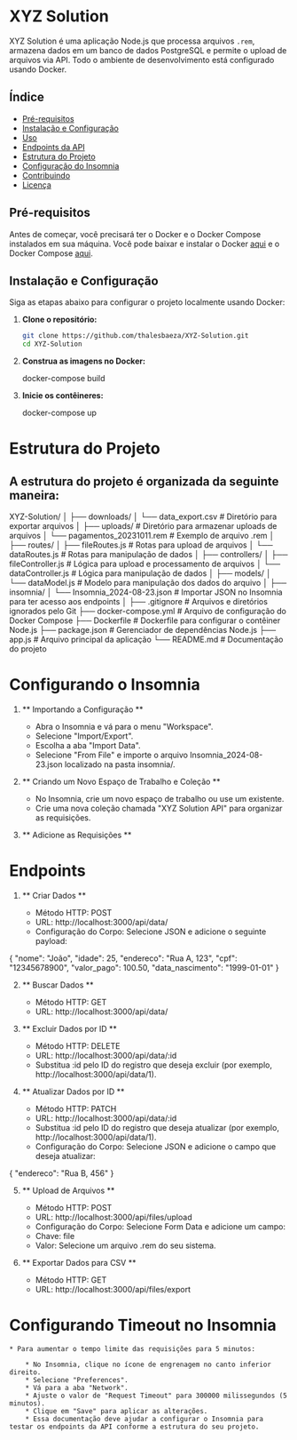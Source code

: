 # XYZ Solution

XYZ Solution é uma aplicação Node.js que processa arquivos `.rem`, armazena dados em um banco de dados PostgreSQL e permite o upload de arquivos via API. Todo o ambiente de desenvolvimento está configurado usando Docker.

## Índice

- [Pré-requisitos](#pré-requisitos)
- [Instalação e Configuração](#instalação-e-configuração)
- [Uso](#uso)
- [Endpoints da API](#endpoints-da-api)
- [Estrutura do Projeto](#estrutura-do-projeto)
- [Configuração do Insomnia](#configuração-do-insomnia)
- [Contribuindo](#contribuindo)
- [Licença](#licença)

## Pré-requisitos

Antes de começar, você precisará ter o Docker e o Docker Compose instalados em sua máquina. Você pode baixar e instalar o Docker [aqui](https://www.docker.com/get-started) e o Docker Compose [aqui](https://docs.docker.com/compose/install/).

## Instalação e Configuração

Siga as etapas abaixo para configurar o projeto localmente usando Docker:

1. **Clone o repositório:**

   ```bash
   git clone https://github.com/thalesbaeza/XYZ-Solution.git
   cd XYZ-Solution

2. **Construa as imagens no Docker:**

    docker-compose build

3. **Inicie os contêineres:**

    docker-compose up

# Estrutura do Projeto

## A estrutura do projeto é organizada da seguinte maneira:

XYZ-Solution/
│
├── downloads/
│ └── data_export.csv # Diretório para exportar arquivos
│
├── uploads/ # Diretório para armazenar uploads de arquivos
│ └── pagamentos_20231011.rem # Exemplo de arquivo .rem
│
├── routes/
│ ├── fileRoutes.js # Rotas para upload de arquivos
│ └── dataRoutes.js # Rotas para manipulação de dados
│
├── controllers/
│ ├── fileController.js # Lógica para upload e processamento de arquivos
│ └── dataController.js # Lógica para manipulação de dados
│
├── models/
│ └── dataModel.js # Modelo para manipulação dos dados do arquivo
│
├── insomnia/
│ └── Insomnia_2024-08-23.json # Importar JSON no Insomnia para ter acesso aos endpoints
│
├── .gitignore # Arquivos e diretórios ignorados pelo Git
├── docker-compose.yml # Arquivo de configuração do Docker Compose
├── Dockerfile # Dockerfile para configurar o contêiner Node.js
├── package.json # Gerenciador de dependências Node.js
├── app.js # Arquivo principal da aplicação
└── README.md # Documentação do projeto

# Configurando o Insomnia

1. ** Importando a Configuração **
    * Abra o Insomnia e vá para o menu "Workspace".
    * Selecione "Import/Export".
    * Escolha a aba "Import Data".
    * Selecione "From File" e importe o arquivo Insomnia_2024-08-23.json localizado na pasta insomnia/.

2. ** Criando um Novo Espaço de Trabalho e Coleção **
    * No Insomnia, crie um novo espaço de trabalho ou use um existente.
    * Crie uma nova coleção chamada "XYZ Solution API" para organizar as requisições.

3. ** Adicione as Requisições **


# Endpoints

1. ** Criar Dados **

    * Método HTTP: POST
    * URL: http://localhost:3000/api/data/
    * Configuração do Corpo: Selecione JSON e adicione o seguinte payload:

{
  "nome": "João",
  "idade": 25,
  "endereco": "Rua A, 123",
  "cpf": "12345678900",
  "valor_pago": 100.50,
  "data_nascimento": "1999-01-01"
}

2. ** Buscar Dados **
    * Método HTTP: GET
    * URL: http://localhost:3000/api/data/

3. ** Excluir Dados por ID **
    * Método HTTP: DELETE
    * URL: http://localhost:3000/api/data/:id
    * Substitua :id pelo ID do registro que deseja excluir (por exemplo, http://localhost:3000/api/data/1).

4. ** Atualizar Dados por ID **
    * Método HTTP: PATCH
    * URL: http://localhost:3000/api/data/:id
    * Substitua :id pelo ID do registro que deseja atualizar (por exemplo, http://localhost:3000/api/data/1).
    * Configuração do Corpo: Selecione JSON e adicione o campo que deseja atualizar:

{
  "endereco": "Rua B, 456"
}

5. ** Upload de Arquivos **
    * Método HTTP: POST
    * URL: http://localhost:3000/api/files/upload
    * Configuração do Corpo: Selecione Form Data e adicione um campo:
    * Chave: file
    * Valor: Selecione um arquivo .rem do seu sistema.

6. ** Exportar Dados para CSV **
    * Método HTTP: GET
    * URL: http://localhost:3000/api/files/export

# Configurando Timeout no Insomnia
    * Para aumentar o tempo limite das requisições para 5 minutos:

        * No Insomnia, clique no ícone de engrenagem no canto inferior direito.
        * Selecione "Preferences".
        * Vá para a aba "Network".
        * Ajuste o valor de "Request Timeout" para 300000 milissegundos (5 minutos).
        * Clique em "Save" para aplicar as alterações.
        * Essa documentação deve ajudar a configurar o Insomnia para testar os endpoints da API conforme a estrutura do seu projeto.
